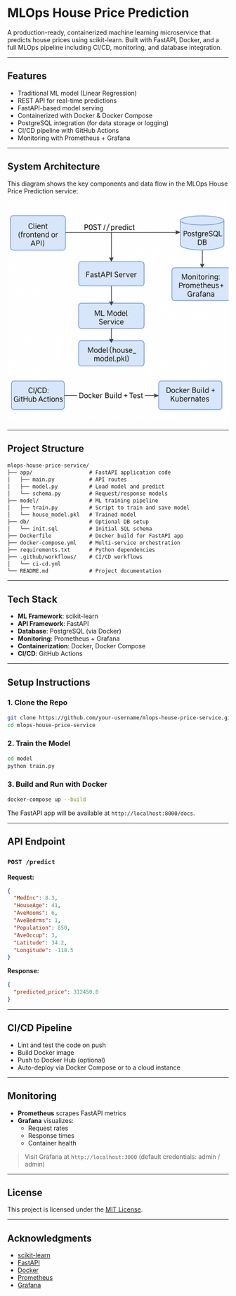 
# MLOps House Price Prediction

A production-ready, containerized machine learning microservice that predicts house prices using scikit-learn. Built with FastAPI, Docker, and a full MLOps pipeline including CI/CD, monitoring, and database integration.

---

## Features

- Traditional ML model (Linear Regression)
- REST API for real-time predictions
- FastAPI-based model serving
- Containerized with Docker & Docker Compose
- PostgreSQL integration (for data storage or logging)
- CI/CD pipeline with GitHub Actions
- Monitoring with Prometheus + Grafana

---

## System Architecture

This diagram shows the key components and data flow in the MLOps House Price Prediction service:

![System Architecture](assets/system-architecture.png)

---

## Project Structure

```
mlops-house-price-service/
├── app/                  # FastAPI application code
│   ├── main.py           # API routes
│   ├── model.py          # Load model and predict
│   └── schema.py         # Request/response models
├── model/                # ML training pipeline
│   ├── train.py          # Script to train and save model
│   └── house_model.pkl   # Trained model
├── db/                   # Optional DB setup
│   └── init.sql          # Initial SQL schema
├── Dockerfile            # Docker build for FastAPI app
├── docker-compose.yml    # Multi-service orchestration
├── requirements.txt      # Python dependencies
├── .github/workflows/    # CI/CD workflows
│   └── ci-cd.yml
└── README.md             # Project documentation
```

---

## Tech Stack

- **ML Framework**: scikit-learn
- **API Framework**: FastAPI
- **Database**: PostgreSQL (via Docker)
- **Monitoring**: Prometheus + Grafana
- **Containerization**: Docker, Docker Compose
- **CI/CD**: GitHub Actions

---

## Setup Instructions

### 1. Clone the Repo

```bash
git clone https://github.com/your-username/mlops-house-price-service.git
cd mlops-house-price-service
```

### 2. Train the Model

```bash
cd model
python train.py
```

### 3. Build and Run with Docker

```bash
docker-compose up --build
```

The FastAPI app will be available at `http://localhost:8000/docs`.

---

## API Endpoint

### `POST /predict`

**Request:**

```json
{
  "MedInc": 8.3,
  "HouseAge": 41,
  "AveRooms": 6,
  "AveBedrms": 1,
  "Population": 850,
  "AveOccup": 3,
  "Latitude": 34.2,
  "Longitude": -118.5
}
```

**Response:**

```json
{
  "predicted_price": 312450.0
}
```

---

## CI/CD Pipeline

- Lint and test the code on push
- Build Docker image
- Push to Docker Hub (optional)
- Auto-deploy via Docker Compose or to a cloud instance

---

## Monitoring

- **Prometheus** scrapes FastAPI metrics
- **Grafana** visualizes:
  - Request rates
  - Response times
  - Container health

> Visit Grafana at `http://localhost:3000` (default credentials: admin / admin)

---

## License

This project is licensed under the [MIT License](LICENSE).

---

## Acknowledgments

- [scikit-learn](https://scikit-learn.org/)
- [FastAPI](https://fastapi.tiangolo.com/)
- [Docker](https://www.docker.com/)
- [Prometheus](https://prometheus.io/)
- [Grafana](https://grafana.com/)

